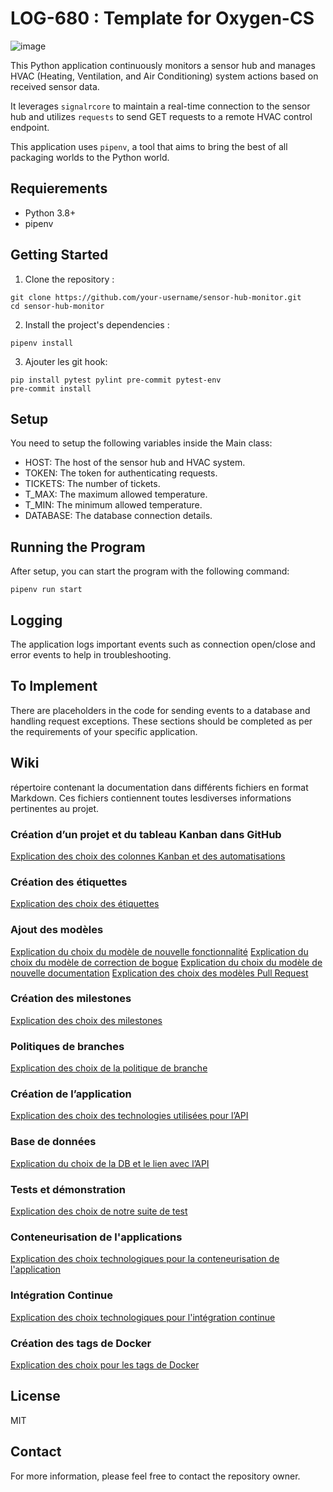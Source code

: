 # LOG-680 : Template for Oxygen-CS

![image](./doc/wheel.png)

This Python application continuously monitors a sensor hub and manages HVAC (Heating, Ventilation, and Air Conditioning) system actions based on received sensor data.

It leverages `signalrcore` to maintain a real-time connection to the sensor hub and utilizes `requests` to send GET requests to a remote HVAC control endpoint.

This application uses `pipenv`, a tool that aims to bring the best of all packaging worlds to the Python world.

## Requierements

- Python 3.8+
- pipenv

## Getting Started

1. Clone the repository :

```
git clone https://github.com/your-username/sensor-hub-monitor.git
cd sensor-hub-monitor
```

2. Install the project's dependencies :

```
pipenv install
```

3. Ajouter les git hook:
```
pip install pytest pylint pre-commit pytest-env
pre-commit install
```


## Setup

You need to setup the following variables inside the Main class:

- HOST: The host of the sensor hub and HVAC system.
- TOKEN: The token for authenticating requests.
- TICKETS: The number of tickets.
- T_MAX: The maximum allowed temperature.
- T_MIN: The minimum allowed temperature.
- DATABASE: The database connection details.

## Running the Program

After setup, you can start the program with the following command:

```
pipenv run start
```

## Logging

The application logs important events such as connection open/close and error events to help in troubleshooting.

## To Implement

There are placeholders in the code for sending events to a database and handling request exceptions. These sections should be completed as per the requirements of your specific application.


## Wiki

répertoire contenant la documentation dans différents fichiers en format Markdown. Ces fichiers contiennent toutes lesdiverses informations pertinentes au projet.

### Création d’un projet et du tableau Kanban dans GitHub
[Explication des choix des colonnes Kanban et des automatisations](doc/ProjetEtKanban.md)  
### Création des étiquettes
[Explication des choix des étiquettes](doc/ChoixLabel.md)  
### Ajout des modèles 
[Explication du choix du modèle de nouvelle fonctionnalité](doc/ModelNewFeature.md)
[Explication du choix du modèle de correction de bogue](doc/ModelBugFix.md)
[Explication du choix du modèle de nouvelle documentation](doc/ModelDoc.md)
[Explication des choix des modèles Pull Request](doc/ModelPullRequest.md)  
### Création des milestones
[Explication des choix des milestones](doc/ChoixMilestone.md)  
### Politiques de branches 
[Explication des choix de la politique de branche](doc/PolitiqueBranches.md)  
### Création de l’application
[Explication des choix des technologies utilisées pour l’API](doc/ChoixTechnologiques.md)   
### Base de données
[Explication du choix de la DB et le lien avec l’API](doc/ChoixTechnologiques.md)  
### Tests et démonstration 
[Explication des choix de notre suite de test](doc/ChoixTechnologiques.md)  
### Conteneurisation de l'applications 
[Explication des choix technologiques pour la conteneurisation de l'application](doc/ChoixTechnologiques.md)  
### Intégration Continue
[Explication des choix technologiques pour l'intégration continue](doc/ChoixTechnologiques.md)  
### Création des tags de Docker
[Explication des choix pour les tags de Docker](doc/ChoixTagDockerHub.md) 

## License

MIT

## Contact

For more information, please feel free to contact the repository owner.
